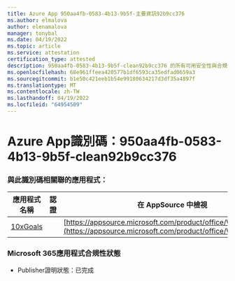 ```yaml
---
title: Azure App 950aa4fb-0583-4b13-9b5f-主要資訊92b9cc376
ms.author: elmalova
author: elenamalova
manager: tonybal
ms.date: 04/19/2022
ms.topic: article
ms.service: attestation
certification_type: attested
description: 950aa4fb-0583-4b13-9b5f-clean92b9cc376 的所有可用安全性與合規性資訊。
ms.openlocfilehash: 68e961ffeea420577b1df6593ca35edfad0659a3
ms.sourcegitcommit: b1e50c421eeb1b54e99180634217d3df35a4897f
ms.translationtype: MT
ms.contentlocale: zh-TW
ms.lasthandoff: 04/19/2022
ms.locfileid: "64954509"
---
```

# <a name="azure-app-id-950aa4fb-0583-4b13-9b5f-bbc92b9cc376"></a>Azure App識別碼：950aa4fb-0583-4b13-9b5f-clean92b9cc376


### <a name="apps-associated-with-this-id"></a>與此識別碼相關聯的應用程式：
| **應用程式名稱** | **認證** | **在 AppSource 中檢視** |
|--------------|---------------|-----------------------|
| [10xGoals](../forward/WA200003122.md) |  | [https://appsource.microsoft.com/product/office/WA200003122](https://appsource.microsoft.com/product/office/WA200003122) |

### <a name="microsoft-365-app-compliance-status"></a>Microsoft 365應用程式合規性狀態
- Publisher證明狀態：已完成
